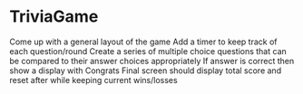 # TriviaGame
Come up with a general layout of the game
Add a timer to keep track of each question/round
Create a series of multiple choice questions that can be compared to their answer choices appropriately
If answer is correct then show a display with Congrats
Final screen should display total score and reset after while keeping current wins/losses
